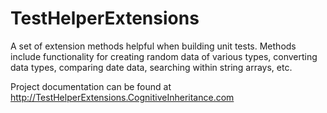 # TestHelperExtensions
A set of extension methods helpful when building unit tests. Methods include functionality for creating 
random data of various types, converting data types, comparing date data, searching within string arrays, etc.

Project documentation can be found at http://TestHelperExtensions.CognitiveInheritance.com
